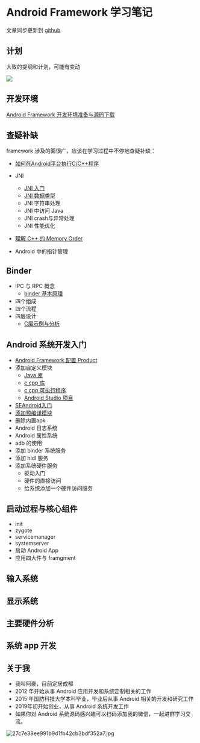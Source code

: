 # Android Framework 学习笔记

文章同步更新到 [github](https://github.com/ahaoddu/AndroidSourceLearn)

## 计划

大致的提纲和计划，可能有变动

![](https://gitee.com/stingerzou/pic-bed/raw/master/img/Android%20Framework%E5%AD%A6%E4%B9%A0%E7%AC%94%E8%AE%B0.png)

## 开发环境

[Android Framework 开发环境准备与源码下载](https://juejin.cn/post/7140475109264850981/)

## 查疑补缺

framework 涉及的面很广，应该在学习过程中不停地查疑补缺：

* [如何在Android平台执行C/C++程序](https://juejin.cn/post/7166816766763466783/)

* JNI
  * [JNI 入门](https://juejin.cn/post/7166820136916582431)
  * [JNI 数据类型](https://juejin.cn/post/7166820337831641102)
  * JNI 字符串处理
  * JNI 中访问 Java
  * JNI crash与异常处理
  * JNI 性能优化

* [理解 C++ 的 Memory Order](https://juejin.cn/post/7158437747077120030)

* Android 中的指针管理


## Binder
* IPC 与 RPC 概念
  * [binder 基本原理](https://juejin.cn/post/7166238795132567582)
* 四个组成
* 四个流程
* 四层设计
  * [C层示例与分析](https://juejin.cn/post/7166835048757329950/)

## Android 系统开发入门

* [Android Framework 配置 Product](https://juejin.cn/post/7166822405887754253/)
* 添加自定义模块
  *  [Java 库](https://juejin.cn/post/7166826060317720607/)
  *  [c cpp 库](https://juejin.cn/post/7166826482226970655/)
  *  [c cpp 可执行程序](https://juejin.cn/post/7166826776868421662/)
  *  [Android Studio 项目](https://juejin.cn/post/7166834673019650056/)
* [SEAndroid入门](https://juejin.cn/post/7166836133970591751/)
* [添加预编译模块](https://juejin.cn/post/7166873124296720397/)
* 删除内置apk
* Android 日志系统
* Android 属性系统
* adb 的使用
* 添加 binder 系统服务
* 添加 hidl 服务
* 添加系统硬件服务
  * 驱动入门
  * 硬件的直接访问
  * 给系统添加一个硬件访问服务


## 启动过程与核心组件

* init
* zygote
* servicemanager
* systemserver
* 启动 Android App
* 应用四大件与 framgment


## 输入系统

## 显示系统

## 主要硬件分析

## 系统 app 开发

## 关于我

- 我叫阿豪，目前定居成都
- 2012 年开始从事 Android 应用开发和系统定制相关的工作
- 2015 年国防科技大学本科毕业，毕业后从事 Android 相关的开发和研究工作
- 2019年初开始创业，从事 Android 系统开发工作
- 如果你对 Android 系统源码感兴趣可以扫码添加我的微信，一起进群学习交流。
  
![27c7e38ee991b9d1fb42cb3bdf352a7.jpg](https://cdn.nlark.com/yuque/0/2022/jpeg/2613680/1662174041146-53015bfc-12f7-4023-9131-0a9e51fd00a2.jpeg#clientId=u0593d637-e239-4&crop=0&crop=0&crop=1&crop=1&from=drop&id=ud527bf55&margin=%5Bobject%20Object%5D&name=27c7e38ee991b9d1fb42cb3bdf352a7.jpg&originHeight=430&originWidth=430&originalType=binary&ratio=1&rotation=0&showTitle=false&size=42506&status=done&style=none&taskId=uf620381e-5767-4559-867e-093d91d3256&title=#crop=0&crop=0&crop=1&crop=1&id=qxLzV&originHeight=430&originWidth=430&originalType=binary&ratio=1&rotation=0&showTitle=false&status=done&style=none&title=)
